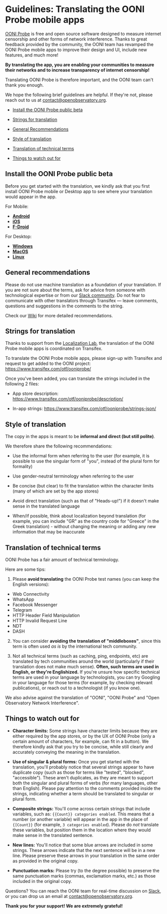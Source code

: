 # Guidelines: Translating the OONI Probe mobile apps

[OONI Probe](https://ooni.torproject.org/install/) is free and open source
software designed to measure internet censorship and other forms of network
interference. Thanks to great feedback provided by the community, the OONI team
has revamped the OONI Probe mobile apps to improve their design and UI, include
new features, and much more!

**By translating the app, you are enabling your communities to measure their
networks and to increase transparency of internet censorship!**

Translating OONI Probe is therefore important, and the OONI team can't
thank you enough.

We hope the following brief guidelines are helpful. If they're not, please reach
out to us at contact@openobservatory.org.

* [Install the OONI Probe public beta](#install-the-ooni-probe-public-beta)

* [Strings for translation](#strings-for-translation)

* [General Recommendations](#general-recommendations)

* [Style of translation](#style-of-translation)

* [Translation of technical terms](#translation-of-technical-terms)

* [Things to watch out for](#things-to-watch-out-for)


## Install the OONI Probe public beta

Before you get started with the translation, we kindly ask that you first install OONI Probe mobile or Desktop app to see where your translation would appear in the app.

For Mobile: 

* **[Android](https://play.google.com/apps/testing/org.openobservatory.ooniprobe)**
* **[iOS](https://apps.apple.com/us/app/id1199566366)**
* **[F-Droid](https://f-droid.org/packages/org.openobservatory.ooniprobe/)**

For Desktop:

* **[Windows](https://github.com/ooni/probe-desktop/releases/download/v3.7.0/OONI-Probe-Setup-3.7.0.exe)**
* **[MacOS](https://github.com/ooni/probe-desktop/releases/download/v3.7.0/OONI-Probe-3.7.0.dmg)**
* **[Linux](https://ooni.org/install/cli)**

## General recommendations

Please do not use machine translation as a foundation of your translation. If you are not sure about the terms, ask for advice from someone with technological expertise or from our [Slack community](https://slack.openobservatory.org/). Do not fear to communicate with other translators through Transifex — leave comments, questions and suggestions in the comments to the string. 

Check our [Wiki](https://wiki.localizationlab.org/index.php/Translation_and_Review_Guidelines) for more detailed recommendations.

## Strings for translation

Thanks to support from the [Localization Lab](https://www.localizationlab.org/),
the translation of the OONI Probe mobile apps is coordinated on Transifex.

To translate the OONI Probe mobile apps, please sign-up with Transifex and
request to get added to the OONI project:
https://www.transifex.com/otf/ooniprobe/

Once you've been added, you can translate the strings included in the following
2 files:

* App store description: https://www.transifex.com/otf/ooniprobe/description/

* In-app strings: https://www.transifex.com/otf/ooniprobe/strings-json/

## Style of translation

The copy in the apps is meant to be **informal and direct (but still polite)**.

We therefore share the following recommendations:

* Use the informal form when referring to the user (for example, it is possible to use the singular
form of "you", instead of the plural form for formality)

* Use gender-neutral terminology when referring to the user

* Be concise (but clear) to fit the translation within the character limits
(many of which are set by the app stores)

* Avoid direct translation (such as that of "Heads-up!") if it doesn't make
sense in the translated language

* When/if possible, think about localization beyond translation (for example, you can include "GR"
as the country code for "Greece" in the Greek translation) - without changing
the meaning or adding any new information that may be inaccurate

## Translation of technical terms

OONI Probe has a fair amount of technical terminology.

Here are some tips:

1. Please **avoid translating** the OONI Probe test names (you can keep the
English versions):

* Web Connectivity
* WhatsApp
* Facebook Messenger
* Telegram
* HTTP Header Field Manipulation
* HTTP Invalid Request Line
* NDT
* DASH

2. You can consider **avoiding the translation of "middleboxes"**, since this
term is often used *as is* by the international tech community.

3. Not all technical terms (such as caching, ping, endpoints, etc) are
translated by tech communities around the world (particularly if their
translation does not make much sense). **Often, such terms are used in English,
or they're Englishized.** If you're unsure how specific technical terms are used
in your language by technologists, you can try Googling in your language for
those terms (for example, by checking relevant publications), or reach out to a
technologist (if you know one).

We also advise against the translation of "OONI", "OONI Probe" and "Open Observatory Network Interference".

## Things to watch out for

*  **Character limits:** Some strings have character limits because they are
either required by the app stores, or by the UX of OONI Probe (only a
certain amount of characters, for example, can fit in a button). We
therefore kindly ask that you try to be concise, while still clearly and
accurately conveying the meaning in the translation.

* **Use of singular & plural forms:** Once you get started with the translation,
you'll probably notice that several strings appear to have duplicate copy
(such as those for terms like "tested", "blocked", "accessible"). These
aren't duplicates, as they are meant to support both the singular and plural
forms of verbs (for many languages, other than English). Please pay
attention to the comments provided inside the strings, indicating whether a
term should be translated to singular or plural form.

* **Composite strings:** You'll come across certain strings that include
variables, such as: `{{Count}} categories enabled`. This means that a number (or
another variable) will appear in the app in the place of `{[Count}}` (for
example, `3 categories enabled`). Please do *not* translate these variables, but
position them in the location where they would make sense in the translated sentence.

* **New lines:** You'll notice that some blue arrows are included in some
strings. These arrows indicate that the next sentence will be in a new line.
Please preserve these arrows in your translation in the same order as
provided in the original copy.

* **Punctuation marks:** Please try (to the degree possible) to preserve the
same punctuation marks (commas, exclamation marks, etc.) as those included
in the original copy.



Questions? You can reach the OONI team for real-time discussion on
[Slack](https://slack.openobservatory.org/), or you can drop us an email at
contact@openobservatory.org.

**Thank you for your support! We are extremely grateful!**

